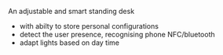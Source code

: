
An adjustable and smart standing desk

- with abilty to store personal configurations
- detect the user presence, recognising phone NFC/bluetooth   
- adapt lights based on day time
